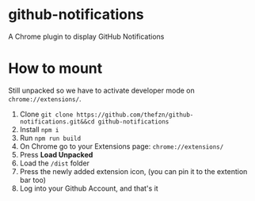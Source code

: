 # github-notifications

A Chrome plugin to display GitHub Notifications

# How to mount

Still unpacked so we have to activate developer mode on `chrome://extensions/`.

1. Clone `git clone https://github.com/thefzn/github-notifications.git&&cd github-notifications`
2. Install `npm i`
3. Run `npm run build`
4. On Chrome go to your Extensions page: `chrome://extensions/`
5. Press **Load Unpacked**
6. Load the `/dist` folder
7. Press the newly added extension icon, (you can pin it to the extention bar too)
8. Log into your Github Account, and that's it
